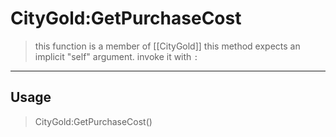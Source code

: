 # CityGold:GetPurchaseCost
> this function is a member of [[CityGold]]
> this method expects an implicit "self" argument. invoke it with `:`
-----
## Usage
> CityGold:GetPurchaseCost()
